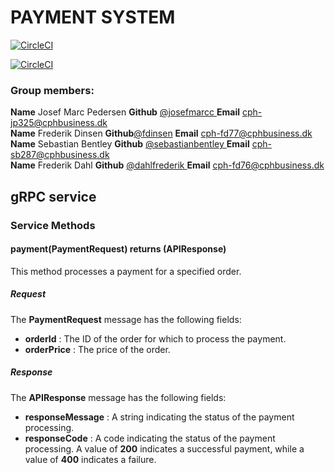 # PAYMENT SYSTEM
[![CircleCI](https://dl.circleci.com/status-badge/img/gh/f2js/paymentsystem/tree/main.svg?style=svg)](https://dl.circleci.com/status-badge/redirect/gh/f2js/paymentsystem/tree/main)

[![CircleCI](https://dl.circleci.com/insights-snapshot/gh/f2js/paymentsystem/main/build-deploy-master/badge.svg?window=30d)](https://app.circleci.com/insights/github/f2js/paymentsystem/workflows/build-deploy-master/overview?branch=main&reporting-window=last-30-days&insights-snapshot=true)

### Group members: 

**Name** Josef Marc Pedersen **Github** [@josefmarcc ](https://github.com/josefmarcc) **Email** cph-jp325@cphbusiness.dk  
**Name** Frederik Dinsen **Github**[@fdinsen](https://github.com/fdinsen) **Email** cph-fd77@cphbusiness.dk  
**Name** Sebastian Bentley **Github** [@sebastianbentley ](https://github.com/SebastianBentley) **Email** cph-sb287@cphbusiness.dk  
**Name** Frederik Dahl **Github** [@dahlfrederik ](https://github.com/dahlfrederik) **Email** cph-fd76@cphbusiness.dk  

## gRPC service

### Service Methods

#### payment(PaymentRequest) returns (APIResponse)

This method processes a payment for a specified order.

##### Request

The **PaymentRequest** message has the following fields:

- **orderId** : The ID of the order for which to process the payment.
- **orderPrice** : The price of the order.

##### Response

The **APIResponse** message has the following fields:

- **responseMessage** : A string indicating the status of the payment processing.
- **responseCode** : A code indicating the status of the payment processing. A value of **200** indicates a successful payment, while a value of **400** indicates a failure.
